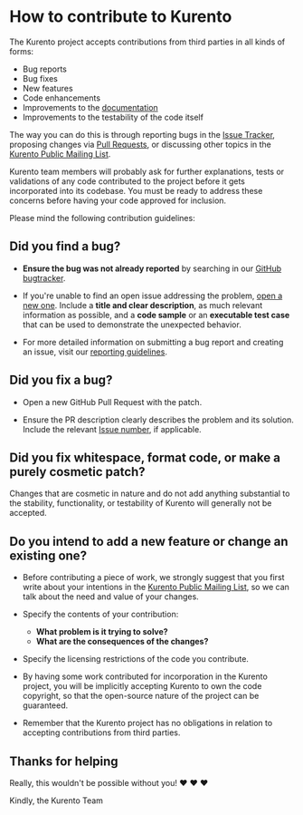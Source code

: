 # How to contribute to Kurento

The Kurento project accepts contributions from third parties in all kinds of forms:

- Bug reports
- Bug fixes
- New features
- Code enhancements
- Improvements to the [documentation](https://doc-kurento.readthedocs.io/en/latest/dev/writing_documentation.html)
- Improvements to the testability of the code itself

The way you can do this is through reporting bugs in the [Issue Tracker](https://github.com/Kurento/bugtracker/issues), proposing changes via [Pull Requests](https://help.github.com/en/github/collaborating-with-issues-and-pull-requests/about-pull-requests), or discussing other topics in the [Kurento Public Mailing List](https://groups.google.com/forum/#!forum/kurento).

Kurento team members will probably ask for further explanations, tests or validations of any code contributed to the project before it gets incorporated into its codebase. You must be ready to address these concerns before having your code approved for inclusion.

Please mind the following contribution guidelines:



## Did you find a bug?

- **Ensure the bug was not already reported** by searching in our [GitHub bugtracker](https://github.com/Kurento/bugtracker/issues).

- If you're unable to find an open issue addressing the problem, [open a new one](https://github.com/Kurento/bugtracker/issues). Include a **title and clear description**, as much relevant information as possible, and a **code sample** or an **executable test case** that can be used to demonstrate the unexpected behavior.

- For more detailed information on submitting a bug report and creating an issue, visit our [reporting guidelines](https://doc-kurento.readthedocs.io/en/latest/user/support.html#reporting-issues).



## Did you fix a bug?

- Open a new GitHub Pull Request with the patch.

- Ensure the PR description clearly describes the problem and its solution. Include the relevant [Issue number](https://github.com/Kurento/bugtracker/issues), if applicable.



## Did you fix whitespace, format code, or make a purely cosmetic patch?

Changes that are cosmetic in nature and do not add anything substantial to the stability, functionality, or testability of Kurento will generally not be accepted.



## Do you intend to add a new feature or change an existing one?

- Before contributing a piece of work, we strongly suggest that you first write about your intentions in the [Kurento Public Mailing List](https://groups.google.com/forum/#!forum/kurento), so we can talk about the need and value of your changes.

- Specify the contents of your contribution:

  - **What problem is it trying to solve?**
  - **What are the consequences of the changes?**

- Specify the licensing restrictions of the code you contribute.

- By having some work contributed for incorporation in the Kurento project, you will be implicitly accepting Kurento to own the code copyright, so that the open-source nature of the project can be guaranteed.

- Remember that the Kurento project has no obligations in relation to accepting contributions from third parties.



## Thanks for helping

Really, this wouldn't be possible without you! :heart: :heart: :heart:

Kindly, the Kurento Team

